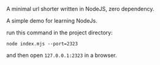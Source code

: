 A minimal url shorter written in NodeJS, zero dependency.

A simple demo for learning NodeJs.

run this command in the project directory:

```
node index.mjs --port=2323
```

and then open `127.0.0.1:2323` in a browser.
